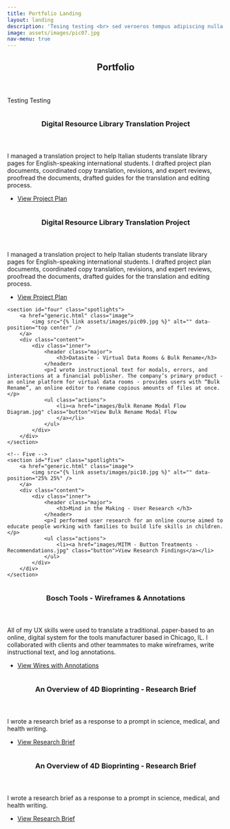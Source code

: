 ```yaml
---
title: Portfolio Landing
layout: landing
description: 'Tesing testing <br> sed veroeros tempus adipiscing nulla.'
image: assets/images/pic07.jpg
nav-menu: true
---
```


<!-- Main -->
<div id="main">

<!-- One -->
<section id="one">
	<div class="inner">
		<header class="major">
			<h2>Portfolio</h2>
		</header>
		<p>Testing Testing</p>
	</div>
</section>

<!-- Two -->
<section id="two" class="spotlights">
	<section>
		<a href="generic.html" class="image">
			<img src="{% link assets/images/pic08.jpg %}" alt="" data-position="center center" />
		</a>
		<div class="content">
			<div class="inner">
				<header class="major">
					<h3>Digital Resource Library Translation Project</h3>
				</header>
				<p>I managed a translation project to help Italian students translate library pages for English-speaking international students. I drafted project plan documents, coordinated copy translation, revisions, and expert reviews, proofread the documents, drafted guides for the translation and editing process.</p>
				<ul class="actions">
					<li><a href="writing samples/[Project Plan] DRL Translation Project.pdf" class="button">View Project Plan</a></li>
				</ul>
			</div>
		</div>
	</section>

<!-- Three -->

<section id="three" class="spotlights">
	<section>
		<a href="generic.html" class="image">
			<img src="{% link assets/images/pic08.jpg %}" alt="" data-position="center center" />
		</a>
		<div class="content">
			<div class="inner">
				<header class="major">
					<h3>Digital Resource Library Translation Project</h3>
				</header>
				<p>I managed a translation project to help Italian students translate library pages for English-speaking international students. I drafted project plan documents, coordinated copy translation, revisions, and expert reviews, proofread the documents, drafted guides for the translation and editing process.</p>
				<ul class="actions">
					<li><a href="writing samples/[Project Plan] DRL Translation Project.pdf" class="button">View Project Plan</a></li>
				</ul>
			</div>
		</div>
	</section>

<!-- Four-->
	<section id="four" class="spotlights">
		<a href="generic.html" class="image">
			<img src="{% link assets/images/pic09.jpg %}" alt="" data-position="top center" />
		</a>
		<div class="content">
			<div class="inner">
				<header class="major">
					<h3>Datasite - Virtual Data Rooms & Bulk Rename</h3>
				</header>
				<p>I wrote instructional text for modals, errors, and interactions at a financial publisher. The company’s primary product - an online platform for virtual data rooms - provides users with “Bulk Rename”, an online editor to rename copious amounts of files at once. </p>
				<ul class="actions">
					<li><a href="images/Bulk Rename Modal Flow Diagram.jpg" class="button">View Bulk Rename Modal Flow
					</a></li>
				</ul>
			</div>
		</div>
	</section>

	<!-- Five -->
	<section id="five" class="spotlights">
		<a href="generic.html" class="image">
			<img src="{% link assets/images/pic10.jpg %}" alt="" data-position="25% 25%" />
		</a>
		<div class="content">
			<div class="inner">
				<header class="major">
					<h3>Mind in the Making - User Research </h3>
				</header>
				<p>I performed user research for an online course aimed to educate people working with families to build life skills in children. </p>
				<ul class="actions">
					<li><a href="images/MITM - Button Treatments - Recommendations.jpg" class="button">View Research Findings</a></li>
				</ul>
			</div>
		</div>
	</section>


<!-- Six -->
<section id="six" class="spotlights">
<a href="generic.html" class="image">
	<img src="{% link assets/images/pic10.jpg %}" alt="" data-position="25% 25%" />
</a>
	<div class="content">
		<div class="inner">
		 <header class="major">
			<h3>Bosch Tools - Wireframes & Annotations </h3>
		</header>
		<p>All of my UX skills were used to translate a traditional. paper-based to an online, digital system for the tools manufacturer based in Chicago, IL. I collaborated with clients and other teammates to make wireframes, write instructional text, and log annotations. </p>
		<ul class="actions">
			<li><a href="images/Razorfish - Bosch Tools - Wires Annotations.jpg" class="button next">View Wires with Annotations</a></li>
		</ul>
	</div>
	</div>
</section>

<!-- Seven -->
<section id="seven" class="spotlights">
<a href="generic.html" class="image">
	<img src="{% link assets/images/pic10.jpg %}" alt="" data-position="25% 25%" />
</a>
	<div class="content">
		<div class="inner">
		 <header class="major">
			<h3>An Overview of 4D Bioprinting - Research Brief </h3>
		</header>
		<p>I wrote a research brief as a response to a prompt in science, medical, and health writing.</p>
		<ul class="actions">
			<li><a href="writing samples/4D-bioprinting-research-brief.pdf" class="button next">View Research Brief</a></li>
		</ul>
	</div>
	</div>
</section>

<!-- Eight -->
<section id="eight" class="spotlights">
<a href="generic.html" class="image">
	<img src="{% images/4dbioprinter3.jpg %}" alt="" data-position="25% 25%" />
</a>
	<div class="content">
		<div class="inner">
		 <header class="major">
			<h3>An Overview of 4D Bioprinting - Research Brief </h3>
		</header>
		<p>I wrote a research brief as a response to a prompt in science, medical, and health writing.</p>
		<ul class="actions">
			<li><a href="writing samples/4D-bioprinting-research-brief.pdf" class="button next">View Research Brief</a></li>
		</ul>
	</div>
	</div>
</section>

</div>
